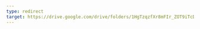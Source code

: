 ```yaml
---
type: redirect
target: https://drive.google.com/drive/folders/1HgTzqzfXr8mFIr_ZOT9iTcDA5XruzJlF
---
```


